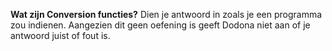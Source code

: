 **Wat zijn Conversion functies?** 
Dien je antwoord in zoals je een programma zou indienen. Aangezien dit geen oefening is geeft Dodona niet aan of je antwoord juist of fout is.
